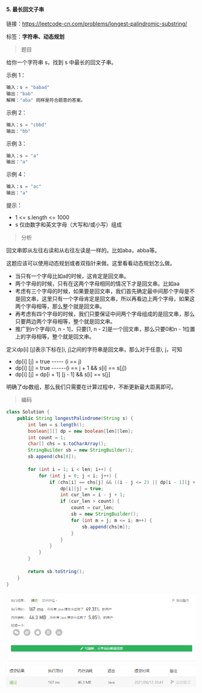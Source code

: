 #### 5. 最长回文子串

链接：https://leetcode-cn.com/problems/longest-palindromic-substring/

标签：**字符串、动态规划**

> 题目

给你一个字符串 s，找到 s 中最长的回文子串。

示例 1：

```java
输入：s = "babad"
输出："bab"
解释："aba" 同样是符合题意的答案。
```

示例 2：

```java
输入：s = "cbbd"
输出："bb"
```

示例 3：

```java
输入：s = "a"
输出："a"
```

示例 4：

```java
输入：s = "ac"
输出："a"
```


提示：

- 1 <= s.length <= 1000
- s 仅由数字和英文字母（大写和/或小写）组成

> 分析

回文串即从左往右读和从右往左读是一样的。比如aba，abba等。

这题应该可以使用动态规划或者双指针来做。这里看看动态规划怎么做。

- 当只有一个字母比如a的时候，这肯定是回文串。
- 两个字母的时候，只有在这两个字母相同的情况下才是回文串。比如aa
- 考虑有三个字母的时候，如果要是回文串，我们首先确定最中间那个字母是不是回文串，这里只有一个字母肯定是回文串，所以再看边上两个字母，如果这两个字母相等，那么整个就是回文串。
- 再考虑有四个字母的时候，我们只要保证中间两个字母组成的是回文串，那么只要两边两个字母相等，整个就是回文串。
- 推广到n个字母[0, n - 1]，只要[1, n - 2]是一个回文串，那么只要0和n - 1位置上的字母相等，整个就是回文串。

定义dp[i] [j]表示下标在[i, j]之间的字符串是回文串，那么对于任意i, j，可知

- dp[i] [j] = true ----- (i == j)
- dp[i] [j] = true ------(i == j + 1 && s[i] == s[j])
- dp[i] [j] = dp[i + 1] [j - 1] && s[i] == s[j]

明确了dp数组，那么我们只需要在计算过程中，不断更新最大距离即可。

> 编码

```java
class Solution {
    public String longestPalindrome(String s) {
        int len = s.length();
        boolean[][] dp = new boolean[len][len];
        int count = 1;
        char[] chs = s.toCharArray();
        StringBuilder sb = new StringBuilder();
        sb.append(chs[0]);

        for (int i = 1; i < len; i++) {
            for (int j = 0; j < i; j++) {
                if (chs[i] == chs[j] && ((i - j <= 2) || dp[i - 1][j + 1])) {
                    dp[i][j] = true;
                    int cur_len = i - j + 1;
                    if (cur_len > count) {
                        count = cur_len;
                        sb = new StringBuilder();
                        for (int m = j; m <= i; m++) {
                            sb.append(chs[m]);
                        }
                    }
                }
            }
        }

        return sb.toString();
    }
}
```

![image-20210812204136855](5.最长回文子串.assets/image-20210812204136855.png)